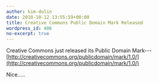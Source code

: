 ```yaml
---
author: kim-dulin
date: 2010-10-12 13:55:59+00:00
title: Creative Commons Public Domain Mark Released
wordpress_id: 406
no-excerpt: true
---
```


Creative Commons just released its Public Domain Mark---[http://creativecommons.org/publicdomain/mark/1.0/](http://creativecommons.org/publicdomain/mark/1.0/)

Nice.....
